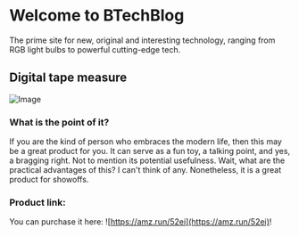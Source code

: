 # Welcome to BTechBlog
The prime site for new, original and interesting technology, ranging from RGB light bulbs to powerful cutting-edge tech.
## Digital tape measure
![Image](https://m.media-amazon.com/images/I/61JTuFhGUbL._AC_SL1200_.jpg)
### What is the point of it?
If you are the kind of person who embraces the modern life, then this may be a great product for you. It can serve as a fun toy, a talking point, and yes, a bragging right. Not to mention its potential usefulness. Wait, what are the practical advantages of this? I can't think of any. Nonetheless, it is a great product for showoffs.
### Product link:
You can purchase it here: ![https://amz.run/52ei](https://amz.run/52ei)!
